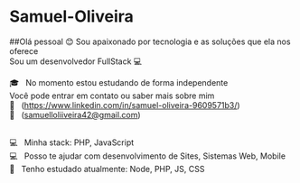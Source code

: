# Samuel-Oliveira

##Olá pessoal :blush:
Sou apaixonado por tecnologia e as soluções que ela nos oferece
<br/>Sou um desenvolvedor FullStack  :computer:

:mortar_board: &nbsp; No momento estou estudando de forma independente
<br/>Você pode entrar em contato ou saber mais sobre mim
<br/>:iphone: &nbsp; (https://www.linkedin.com/in/samuel-oliveira-9609571b3/)
<br/>:email: &nbsp; (samuelloliiveira42@gmail.com)

<br/>:computer: &nbsp; Minha stack: PHP, JavaScript
<br/>:computer: &nbsp; Posso te ajudar com desenvolvimento de Sites, Sistemas Web, Mobile
<br/>:rocket: &nbsp; Tenho estudado atualmente: Node, PHP, JS, CSS
